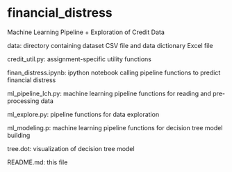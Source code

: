 # financial_distress
Machine Learning Pipeline  + Exploration of Credit Data


data: directory containing dataset CSV file and data dictionary Excel file

credit_util.py: assignment-specific utility functions 

finan_distress.ipynb: ipython notebook calling pipeline functions to predict 
	financial distress 

ml_pipeline_lch.py: machine learning pipeline functions for reading and 
	pre-processing data

ml_explore.py: pipeline functions for data exploration

ml_modeling.p: machine learning pipeline functions for decision tree model 
	building

tree.dot: visualization of decision tree model

README.md: this file